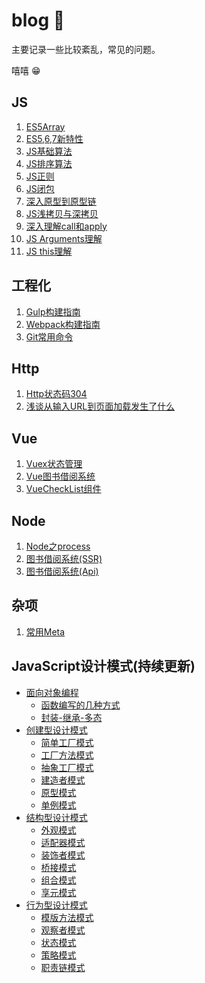 # blog  🐲

主要记录一些比较紊乱，常见的问题。  
  
嘻嘻 😁

## JS
1. [ES5Array](https://github.com/angelasubi/blog/blob/master/md/es5-array.md)  
2. [ES5,6,7新特性](https://github.com/angelasubi/blog/blob/master/md/es5-es6-es7.md)  
3. [JS基础算法](https://github.com/angelasubi/blog/blob/master/md/js-common-algorithm.md)  
4. [JS排序算法](https://github.com/angelasubi/blog/blob/master/md/js-sort-algorithm.md)  
5. [JS正则](https://github.com/angelasubi/blog/blob/master/md/regexp.md)  
5. [JS闭包](https://github.com/angelasubi/blog/blob/master/md/closure.md)  
6. [深入原型到原型链](https://github.com/angelasubi/blog/blob/master/md/prototype.md)
7. [JS浅拷贝与深拷贝](https://github.com/angelasubi/blog/blob/master/md/copy.md)
8. [深入理解call和apply](https://github.com/angelasubi/blog/blob/master/md/call-apply.md)
9. [JS Arguments理解](https://github.com/angelasubi/blog/blob/master/md/arguments.md)
9. [JS this理解](https://github.com/angelasubi/blog/blob/master/md/this.md)

## 工程化
1. [Gulp构建指南](https://github.com/angelasubi/blog/blob/master/md/gulp.md)  
2. [Webpack构建指南](https://github.com/angelasubi/webpack)  
3. [Git常用命令](https://github.com/angelasubi/blog/blob/master/md/git-shell.md)  

## Http
1. [Http状态码304](https://github.com/angelasubi/blog/blob/master/md/http304.md)
2. [浅谈从输入URL到页面加载发生了什么](https://github.com/angelasubi/blog/blob/master/md/url.md)

## Vue
1. [Vuex状态管理](https://github.com/angelasubi/blog/blob/master/md/vuex.md) 
2. [Vue图书借阅系统](https://github.com/angelasubi/vue-library)
3. [VueCheckList组件](https://github.com/angelasubi/vue2-checklist)

## Node
1. [Node之process](https://github.com/angelasubi/blog/blob/master/md/node-process.md)  
2. [图书借阅系统(SSR)](https://github.com/angelasubi/library-borrow)
3. [图书借阅系统(Api)](https://github.com/angelasubi/node-book-api)

## 杂项
1. [常用Meta](https://github.com/angelasubi/blog/blob/master/md/css-meta.md)  

## JavaScript设计模式(持续更新)
- <a href="javascript:;">面向对象编程</a>
    - [函数编写的几种方式](https://github.com/angelasubi/blog/blob/master/design/design1/1.js)
    - [封装-继承-多态](https://github.com/angelasubi/blog/blob/master/design/design1/2.js)
- <a href="javascript:;">创建型设计模式</a>
    - [简单工厂模式](https://github.com/angelasubi/blog/blob/master/design/design2/1.js)
    - [工厂方法模式](https://github.com/angelasubi/blog/blob/master/design/design2/2.js)
    - [抽象工厂模式](https://github.com/angelasubi/blog/blob/master/design/design2/3.js)
    - [建造者模式](https://github.com/angelasubi/blog/blob/master/design/design2/4.js)
    - [原型模式](https://github.com/angelasubi/blog/blob/master/design/design2/5.js)
    - [单例模式](https://github.com/angelasubi/blog/blob/master/design/design2/6.js)
- <a href="javascript:;">结构型设计模式</a>
    - [外观模式](https://github.com/angelasubi/blog/blob/master/design/design3/1.js)
    - [适配器模式](https://github.com/angelasubi/blog/blob/master/design/design3/2.js)
    - [装饰者模式](https://github.com/angelasubi/blog/blob/master/design/design3/3.js)
    - [桥接模式](https://github.com/angelasubi/blog/blob/master/design/design3/4.js)
    - [组合模式](https://github.com/angelasubi/blog/blob/master/design/design3/5.js)
    - [享元模式](https://github.com/angelasubi/blog/blob/master/design/design3/6.js)
- <a href="javascript:;">行为型设计模式</a>
    - [模版方法模式](https://github.com/angelasubi/blog/blob/master/design/design4/1.js)
    - [观察者模式](https://github.com/angelasubi/blog/blob/master/design/design4/2.js)
    - [状态模式](https://github.com/angelasubi/blog/blob/master/design/design4/3.js)
    - [策略模式](https://github.com/angelasubi/blog/blob/master/design/design4/4.js)
    - [职责链模式](https://github.com/angelasubi/blog/blob/master/design/design4/5.js)

